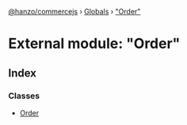 [@hanzo/commercejs](../README.md) › [Globals](../globals.md) › ["Order"](_order_.md)

# External module: "Order"

## Index

### Classes

* [Order](../classes/_order_.order.md)
